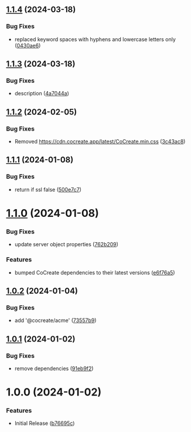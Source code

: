 ## [1.1.4](https://github.com/CoCreate-app/CoCreate-server/compare/v1.1.3...v1.1.4) (2024-03-18)


### Bug Fixes

* replaced keyword spaces with hyphens and lowercase letters only ([0430ae6](https://github.com/CoCreate-app/CoCreate-server/commit/0430ae6a5deb4afa5affda493dac0abc1e23e807))

## [1.1.3](https://github.com/CoCreate-app/CoCreate-server/compare/v1.1.2...v1.1.3) (2024-03-18)


### Bug Fixes

* description ([4a7044a](https://github.com/CoCreate-app/CoCreate-server/commit/4a7044ab74efda9d020cfcb570396432ea1e24ec))

## [1.1.2](https://github.com/CoCreate-app/CoCreate-server/compare/v1.1.1...v1.1.2) (2024-02-05)


### Bug Fixes

* Removed https://cdn.cocreate.app/latest/CoCreate.min.css ([3c43ac8](https://github.com/CoCreate-app/CoCreate-server/commit/3c43ac8338775f6914cbe3511b79ac00154dde26))

## [1.1.1](https://github.com/CoCreate-app/CoCreate-server/compare/v1.1.0...v1.1.1) (2024-01-08)


### Bug Fixes

* return if ssl false ([500e7c7](https://github.com/CoCreate-app/CoCreate-server/commit/500e7c7898f3a3a5ecc676ca68cd105cc1f29a6f))

# [1.1.0](https://github.com/CoCreate-app/CoCreate-server/compare/v1.0.2...v1.1.0) (2024-01-08)


### Bug Fixes

* update server object properties ([762b209](https://github.com/CoCreate-app/CoCreate-server/commit/762b209ffbb22ebf9bb992d14f96eeeac2391bda))


### Features

* bumped CoCreate dependencies to their latest versions ([e6f76a5](https://github.com/CoCreate-app/CoCreate-server/commit/e6f76a57be9e4581c82fcf3e8e57768df35dfcd8))

## [1.0.2](https://github.com/CoCreate-app/CoCreate-server/compare/v1.0.1...v1.0.2) (2024-01-04)


### Bug Fixes

* add '@cocreate/acme' ([73557b9](https://github.com/CoCreate-app/CoCreate-server/commit/73557b97d0a8f47d5cbb2b0b6f66dc87b5aa7a29))

## [1.0.1](https://github.com/CoCreate-app/CoCreate-server/compare/v1.0.0...v1.0.1) (2024-01-02)


### Bug Fixes

* remove dependencies ([91eb9f2](https://github.com/CoCreate-app/CoCreate-server/commit/91eb9f2643b154590ea58a431930b137645fd8e3))

# 1.0.0 (2024-01-02)


### Features

* Initial Release ([b76695c](https://github.com/CoCreate-app/CoCreate-server/commit/b76695cc4c04692a415f7a920369111507ec52a7))
